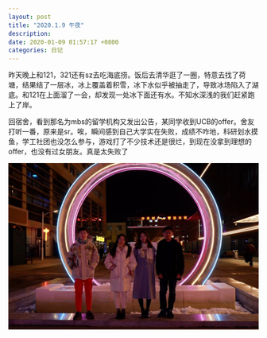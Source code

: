 ```yaml
---
layout: post
title: "2020.1.9 午夜"
description: 
date: 2020-01-09 01:57:17 +0800
categories: 日记
---
```


昨天晚上和121，321还有sz去吃海底捞。饭后去清华逛了一圈，特意去找了荷塘，结果结了一层冰，冰上覆盖着积雪，冰下水似乎被抽走了，导致冰场陷入了湖底。和121在上面溜了一会，却发现一处冰下面还有水。不知水深浅的我们赶紧跑上了岸。

回宿舍，看到那名为mbs的留学机构又发出公告，某同学收到UCB的offer。舍友打听一番，原来是sr。唉，瞬间感到自己大学实在失败，成绩不咋地，科研划水摸鱼，学工社团也没怎么参与，游戏打了不少技术还是很烂，到现在没拿到理想的offer，也没有过女朋友。真是太失败了

![这里是图](/image/20200109.jpg)